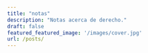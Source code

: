 ```yaml
---
title: "notas"
description: "Notas acerca de derecho."
draft: false
featured_featured_image: '/images/cover.jpg'
url: /posts/
---
```

